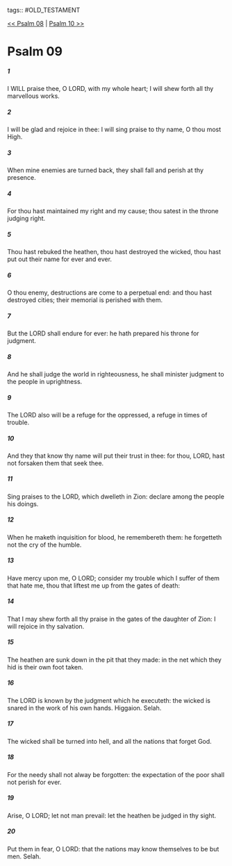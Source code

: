 tags:: #OLD_TESTAMENT

[<< Psalm 08](OLD_TESTAMENT/19_Psalms/Psalm_08.md) | [Psalm 10 >>](OLD_TESTAMENT/19_Psalms/Psalm_10.md)

# Psalm 09

##### 1

I WILL praise thee, O LORD, with my whole heart; I will shew forth all thy marvellous works.

##### 2

I will be glad and rejoice in thee: I will sing praise to thy name, O thou most High.

##### 3

When mine enemies are turned back, they shall fall and perish at thy presence.

##### 4

For thou hast maintained my right and my cause; thou satest in the throne judging right.

##### 5

Thou hast rebuked the heathen, thou hast destroyed the wicked, thou hast put out their name for ever and ever.

##### 6

O thou enemy, destructions are come to a perpetual end: and thou hast destroyed cities; their memorial is perished with them.

##### 7

But the LORD shall endure for ever: he hath prepared his throne for judgment.

##### 8

And he shall judge the world in righteousness, he shall minister judgment to the people in uprightness.

##### 9

The LORD also will be a refuge for the oppressed, a refuge in times of trouble.

##### 10

And they that know thy name will put their trust in thee: for thou, LORD, hast not forsaken them that seek thee.

##### 11

Sing praises to the LORD, which dwelleth in Zion: declare among the people his doings.

##### 12

When he maketh inquisition for blood, he remembereth them: he forgetteth not the cry of the humble.

##### 13

Have mercy upon me, O LORD; consider my trouble which I suffer of them that hate me, thou that liftest me up from the gates of death:

##### 14

That I may shew forth all thy praise in the gates of the daughter of Zion: I will rejoice in thy salvation.

##### 15

The heathen are sunk down in the pit that they made: in the net which they hid is their own foot taken.

##### 16

The LORD is known by the judgment which he executeth: the wicked is snared in the work of his own hands. Higgaion. Selah.

##### 17

The wicked shall be turned into hell, and all the nations that forget God.

##### 18

For the needy shall not alway be forgotten: the expectation of the poor shall not perish for ever.

##### 19

Arise, O LORD; let not man prevail: let the heathen be judged in thy sight.

##### 20

Put them in fear, O LORD: that the nations may know themselves to be but men. Selah.
